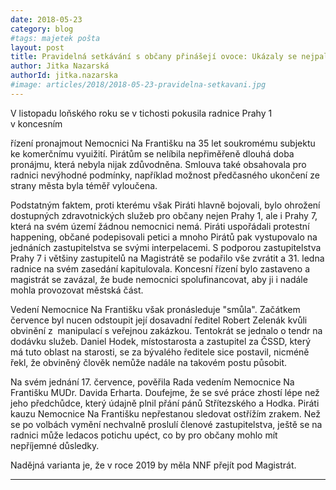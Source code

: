 ```yaml
---
date: 2018-05-23
category: blog
#tags: majetek pošta
layout: post
title: Pravidelná setkávání s občany přinášejí ovoce: Ukázaly se nejpalčivější problémy na Praze 1
author: Jitka Nazarská
authorId: jitka.nazarska
#image: articles/2018/2018-05-23-pravidelna-setkavani.jpg
---
```


V&nbsp;listopadu loňského roku se v&nbsp;tichosti pokusila radnice Prahy&nbsp;1 v&nbsp;koncesním

řízení pronajmout Nemocnici Na&nbsp;Františku na 35&nbsp;let soukromému subjektu ke
komerčnímu vyuižití. Pirátům se nelíbila nepřiměřeně dlouhá doba pronájmu,
která nebyla nijak zdůvodněna. Smlouva také obsahovala pro radnici nevýhodné
podmínky, například možnost předčasného ukončení ze strany města byla téměř
vyloučena.

Podstatným faktem, proti kterému však Piráti hlavně bojovali, bylo ohrožení
dostupných zdravotnických služeb pro občany nejen Prahy&nbsp;1, ale i Prahy&nbsp;7,
která na svém území žádnou nemocnici nemá. Piráti uspořádali protestní
happening, občané podepisovali petici a mnoho Pirátů pak vystupovalo na
jednáních zastupitelstva se svými interpelacemi. S&nbsp;podporou zastupitelstva
Prahy&nbsp;7 i většiny zastupitelů na Magistrátě se podařilo vše zvrátit a 31.
ledna radnice na svém zasedání kapitulovala. Koncesní řízení bylo zastaveno
a magistrát se zavázal, že bude nemocnici spolufinancovat, aby ji i nadále
mohla provozovat městská část.

Vedení Nemocnice Na Františku však pronásleduje "smůla". Začátkem července
byl nucen odstoupit její dosavadní ředitel Robert Zelenák kvůli obvinění z&nbsp;
manipulací s&nbsp;veřejnou zakázkou. Tentokrát se jednalo o tendr na dodávku
služeb. Daniel Hodek, místostarosta a zastupitel za ČSSD, který má tuto
oblast na starosti, se za bývalého ředitele sice postavil, nicméně řekl, že
obviněný člověk nemůže nadále na takovém postu působit. 

Na svém jednání 17. července, pověřila Rada vedením Nemocnice Na Františku
MUDr. Davida Erharta. Doufejme, že se své práce zhostí lépe než jeho
předchůdce, který údajně plnil přání pánů Střítezského a Hodka.
Piráti kauzu Nemocnice Na Františku nepřestanou sledovat ostřížím zrakem.
Než se po volbách vymění nechvalně proslulí členové zastupitelstva, ještě se
na radnici může ledacos potichu upéct, co by pro občany mohlo mít nepříjemné
důsledky.

Nadějná varianta je, že v roce 2019 by měla NNF přejít pod Magistrát.

---
